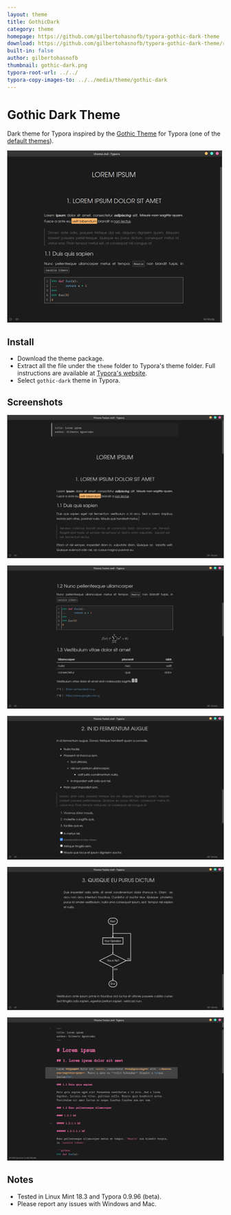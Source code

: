 ```yaml
---
layout: theme
title: GothicDark
category: theme
homepage: https://github.com/gilbertohasnofb/typora-gothic-dark-theme
download: https://github.com/gilbertohasnofb/typora-gothic-dark-theme/releases/latest
built-in: false
author: gilbertohasnofb
thumbnail: gothic-dark.png
typora-root-url: ../../
typora-copy-images-to: ../../media/theme/gothic-dark
---
```


# Gothic Dark Theme

Dark theme for Typora inspired by the [Gothic Theme](http://theme.typora.io/theme/Gothic/) for Typora (one of the [default themes](https://github.com/typora/typora-default-themes)).

![thumbnail](/media/theme/gothic-dark/thumbnail-gothic-dark.jpg)

## Install

* Download the theme package.
* Extract all the file under the `theme` folder to Typora's theme folder. Full instructions are available at [Typora's website](http://theme.typora.io/doc/Install-Theme/).
* Select `gothic-dark` theme in Typora.

## Screenshots

![image-gothic-dark1](/media/theme/gothic-dark/gothic-dark1.png)

![image-gothic-dark2](/media/theme/gothic-dark/gothic-dark2.png)

![image-gothic-dark3](/media/theme/gothic-dark/gothic-dark3.png)

![image-gothic-dark4](/media/theme/gothic-dark/gothic-dark4.png)

![image-gothic-dark-sourcecode](/media/theme/gothic-dark/gothic-dark-sourcecode.png)

## Notes

* Tested in Linux Mint 18.3 and Typora 0.9.96 (beta). 
* Please report any issues with Windows and Mac.
